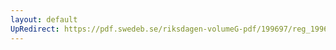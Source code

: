 ```yaml
---
layout: default
UpRedirect: https://pdf.swedeb.se/riksdagen-volumeG-pdf/199697/reg_199697/reg_199697_0119.pdf
---
```

